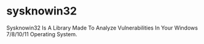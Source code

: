 # sysknowin32
Sysknowin32 Is A Library Made To Analyze Vulnerabilities In Your Windows 7/8/10/11 Operating System.
